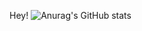 Hey!
![Anurag's GitHub stats](https://github-readme-stats.vercel.app/api?username=anuraghazra&hide=contribs,prs)
